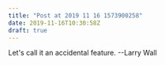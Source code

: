 ```yaml
---
title: "Post at 2019 11 16 1573900258"
date: 2019-11-16T10:30:58Z
draft: true
---
```


Let's call it an accidental feature.
	--Larry Wall
